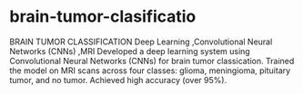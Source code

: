 # brain-tumor-clasificatio
BRAIN TUMOR CLASSIFICATION Deep Learning ,Convolutional Neural Networks (CNNs) ,MRI Developed a deep learning system using Convolutional Neural Networks (CNNs) for brain tumor classication. Trained the model on MRI scans across four classes: glioma, meningioma, pituitary tumor, and no tumor. Achieved high accuracy (over 95%).
